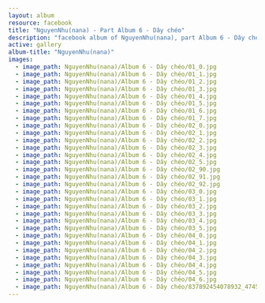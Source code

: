 ```yaml
---
layout: album
resource: facebook
title: "NguyenNhu(nana) - Part Album 6 - Dây chéo"
description: "facebook album of NguyenNhu(nana), part Album 6 - Dây chéo."
active: gallery
album-title: "NguyenNhu(nana)"
images:
  - image_path: NguyenNhu(nana)/Album 6 - Dây chéo/01_0.jpg
  - image_path: NguyenNhu(nana)/Album 6 - Dây chéo/01_1.jpg
  - image_path: NguyenNhu(nana)/Album 6 - Dây chéo/01_2.jpg
  - image_path: NguyenNhu(nana)/Album 6 - Dây chéo/01_3.jpg
  - image_path: NguyenNhu(nana)/Album 6 - Dây chéo/01_4.jpg
  - image_path: NguyenNhu(nana)/Album 6 - Dây chéo/01_5.jpg
  - image_path: NguyenNhu(nana)/Album 6 - Dây chéo/01_6.jpg
  - image_path: NguyenNhu(nana)/Album 6 - Dây chéo/01_7.jpg
  - image_path: NguyenNhu(nana)/Album 6 - Dây chéo/02_0.jpg
  - image_path: NguyenNhu(nana)/Album 6 - Dây chéo/02_1.jpg
  - image_path: NguyenNhu(nana)/Album 6 - Dây chéo/02_2.jpg
  - image_path: NguyenNhu(nana)/Album 6 - Dây chéo/02_3.jpg
  - image_path: NguyenNhu(nana)/Album 6 - Dây chéo/02_4.jpg
  - image_path: NguyenNhu(nana)/Album 6 - Dây chéo/02_5.jpg
  - image_path: NguyenNhu(nana)/Album 6 - Dây chéo/02_90.jpg
  - image_path: NguyenNhu(nana)/Album 6 - Dây chéo/02_91.jpg
  - image_path: NguyenNhu(nana)/Album 6 - Dây chéo/02_92.jpg
  - image_path: NguyenNhu(nana)/Album 6 - Dây chéo/03_0.jpg
  - image_path: NguyenNhu(nana)/Album 6 - Dây chéo/03_1.jpg
  - image_path: NguyenNhu(nana)/Album 6 - Dây chéo/03_2.jpg
  - image_path: NguyenNhu(nana)/Album 6 - Dây chéo/03_3.jpg
  - image_path: NguyenNhu(nana)/Album 6 - Dây chéo/03_4.jpg
  - image_path: NguyenNhu(nana)/Album 6 - Dây chéo/03_5.jpg
  - image_path: NguyenNhu(nana)/Album 6 - Dây chéo/04_0.jpg
  - image_path: NguyenNhu(nana)/Album 6 - Dây chéo/04_1.jpg
  - image_path: NguyenNhu(nana)/Album 6 - Dây chéo/04_2.jpg
  - image_path: NguyenNhu(nana)/Album 6 - Dây chéo/04_3.jpg
  - image_path: NguyenNhu(nana)/Album 6 - Dây chéo/04_4.jpg
  - image_path: NguyenNhu(nana)/Album 6 - Dây chéo/04_5.jpg
  - image_path: NguyenNhu(nana)/Album 6 - Dây chéo/04_6.jpg
  - image_path: NguyenNhu(nana)/Album 6 - Dây chéo/837892454078932_474512538_1329838428217663_1274810357912992036_n.jpg
---
```

